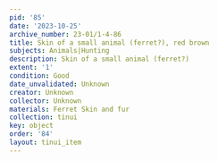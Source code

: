 ```yaml
---
pid: '85'
date: '2023-10-25'
archive_number: 23-01/1-4-86
title: Skin of a small animal (ferret?), red brown
subjects: Animals|Hunting
description: Skin of a small animal (ferret?)
extent: '1'
condition: Good
date_unvalidated: Unknown
creator: Unknown
collector: Unknown
materials: Ferret Skin and fur
collection: tinui
key: object
order: '84'
layout: tinui_item
---
```

